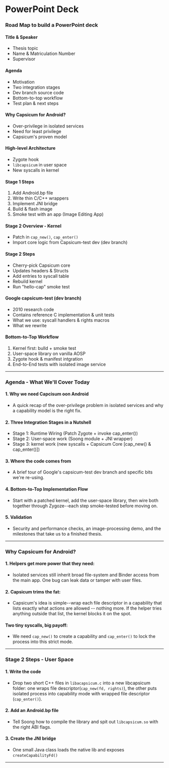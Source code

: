 # PowerPoint Deck

### Road Map to build a PowerPoint deck
#### Title & Speaker
  - Thesis topic
  - Name & Matriculation Number
  - Supervisor

#### Agenda
  - Motivation
  - Two integration stages
  - Dev branch source code
  - Bottom-to-top workflow
  - Test plan & next steps

#### Why Capsicum for Android?
  - Over-privilege in isolated services
  - Need for least privilege
  - Capsicum's proven model

#### High-level Architecture
  - Zygote hook
  - `libcapsicum` in user space
  - New syscalls in kernel

#### Stage 1 Steps
  1. Add Android.bp file
  2. Write thin C/C++ wrappers
  3. Implement JNI bridge
  4. Build & flash image
  5. Smoke test with an app (Image Editing App)

#### Stage 2 Overview - Kernel
  - Patch in `cap_new()`, `cap_enter()`
  - Import core logic from Capsicum-test dev (dev branch)

#### Stage 2 Steps
  - Cherry-pick Capsicum core
  - Updates headers & Structs
  - Add entries to syscall table
  - Rebuild kernel
  - Run "hello-cap" smoke test

#### Google capsicum-test (dev branch)
  - 2010 research code
  - Contains reference C implementation & unit tests
  - What we use: syscall handlers & rights macros
  - What we rewrite

#### Bottom-to-Top Workflow
  1. Kernel first: bulld + smoke test
  2. User-space library on vanilla AOSP
  3. Zygote hook & manifest intgration
  4. End-to-End tests with isolated image service


----------------------------------------------------------------------------------------------------------

### Agenda - What We'll Cover Today
#### 1. Why we need Capcisum oon Android
  - A quick recap of the over-privilege problem in isolated services and why a capability model is the right fix.

#### 2. Three Integration Stages in a Nutshell
  - Stage 1: Runtime Wiring (Patch Zygote + invoke cap_enter())
  - Stage 2: User-space work (Soong module + JNI wrapper)
  - Stage 3: kernel work (new syscalls + Capsicum Core [cap_new() & cap_enter()])

#### 3. Where the code comes from
  - A brief tour of Google's capsicum-test dev branch and specific bits we're re-using.

#### 4. Bottom-to-Top Implementation Flow
  - Start with a patched kernel, add the user-space library, then wire both together through Zygoze--each step smoke-tested before moving on.

#### 5. Validation
  - Security and performance checks, an image-processing demo, and the milestones that take us to a finished thesis.

----------------------------------------------------------------------------------------------------------

### Why Capsicum for Android?
#### 1. Helpers get more power that they need: 
  - Isolated services still inherit broad file-system and Binder access from the main app. One bug can leak data or tamper with user files.
#### 2. Capsicum trims the fat: 
  - Capsicum's idea is simple--wrap each file descriptor in a capability that lists exactly what actions are allowed -- nothing more. If the helper tries anything outside that list, the kernel blocks it on the spot.
#### Two tiny syscalls, big payoff: 
  - We need `cap_new()` to create a capability and `cap_enter()` to lock the process into this strict mode.

----------------------------------------------------------------------------------------------------------

### Stage 2 Steps - User Space
#### 1. Write the code
  - Drop two short C++ files in `libacapsicum.c` into a new libcapsicum folder: one wraps file descriptor(`cap_new(fd, rights)`), the other puts isolated process into capability mode with wrapped file descriptor (`cap_enter()`).
#### 2. Add an Android.bp file
  - Tell Soong how to compile the library and spit out `libcapsicum.so` with the right ABI flags.
#### 3. Create the JNI bridge
  - One small Java class loads the native lib and exposes `createCapabilityFd()`
----------------------------------------------------------------------------------------------------------



